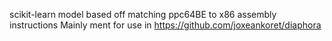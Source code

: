 scikit-learn model based off matching 
ppc64BE to x86 assembly instructions
Mainly ment for use in 
https://github.com/joxeankoret/diaphora
